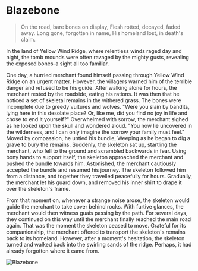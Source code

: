 # Blazebone

> On the road, bare bones on display,
> Flesh rotted, decayed, faded away.
> Long gone, forgotten in name,
> His homeland lost, in death's claim.

In the land of Yellow Wind Ridge, where relentless winds raged day and
night, the tomb mounds were often ravaged by the mighty gusts, revealing
the exposed bones-a sight all too familiar.

One day, a hurried merchant found himself passing through Yellow Wind
Ridge on an urgent matter. However, the villagers warned him of the
terrible danger and refused to be his guide. After walking alone for hours,
the merchant rested by the roadside, eating his rations. It was then that he
noticed a set of skeletal remains in the withered grass. The bones were
incomplete due to greedy vultures and wolves. "Were you slain by
bandits, lying here in this desolate place? Or, like me, did you find no joy in
life and chose to end it yourself?" Overwhelmed with sorrow, the
merchant sighed as he looked upon the skull and wondered aloud. "You
now lie uncovered in the wilderness, and I can only imagine the sorrow
your family must feel." Moved by compassion, he untied his bundle,
Weeping as he began to dig a grave to bury the remains.
Suddenly, the skeleton sat up, startling the merchant, who fell to the
ground and scrambled backwards in fear. Using bony hands to support
itself, the skeleton approached the merchant and pushed the bundle
towards him. Astonished, the merchant cautiously accepted the bundle
and resumed his journey. The skeleton followed him from a distance, and
together they travelled peacefully for hours. Gradually, the merchant let
his guard down, and removed his inner shirt to drape it over the skeleton's
frame.

From that moment on, whenever a strange noise arose, the skeleton
would guide the merchant to take cover behind rocks. With furtive
glances, the merchant would then witness guais passing by the path. For
several days, they continued on this way until the merchant finally
reached the main road again. That was the moment the skeleton ceased to
move. Grateful for its companionship, the merchant offered to transport
the skeleton's remains back to its homeland. However, after a moment's
hesitation, the skeleton turned and walked back into the swirling sands of
the ridge. Perhaps, it had already forgotten where it came from.


![Blazebone](/image-20240826211810014.png)